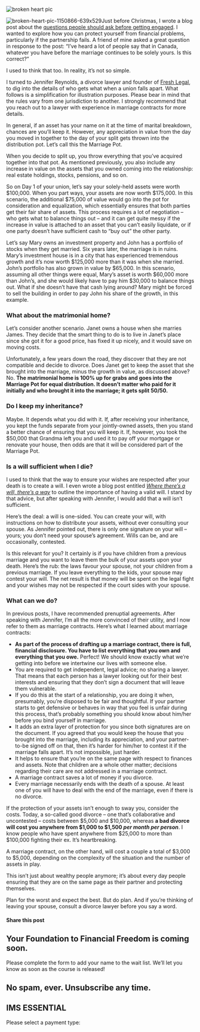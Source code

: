 ![broken heart pic](https://yourfinanciallaunchpad.com/wp-content/uploads/elementor/thumbs/broken-heart-pic-1150866-639x529-qdc6cpthe1jg09nepcheyd0ymqwyqy89x64timb4aw.jpg "broken-heart-pic-1150866-639×529")

![broken-heart-pic-1150866-639x529](http://yflmainprod.wpengine.com/wp-content/uploads/2017/02/broken-heart-pic-1150866-639x529-300x219.jpg)Just before Christmas, I wrote a blog post about the [questions people should ask before getting engaged](https://yflmainprod.wpengine.com/2016/12/four-financial-questions-to-consider-before-getting-engaged/). I wanted to explore how you can protect yourself from financial problems, particularly if the partnership fails. A friend of mine asked a great question in response to the post: “I’ve heard a lot of people say that in Canada, whatever you have before the marriage continues to be solely yours. Is this correct?”

I used to think that too. In reality, it’s not so simple.

I turned to Jennifer Reynolds, a divorce lawyer and founder of [Fresh Legal](http://www.freshlegal.ca/), to dig into the details of who gets what when a union falls apart. What follows is a simplification for illustration purposes. Please bear in mind that the rules vary from one jurisdiction to another. I strongly recommend that you reach out to a lawyer with experience in marriage contracts for more details.

In general, if an asset has your name on it at the time of marital breakdown, chances are you’ll keep it. However, any appreciation in value from the day you moved in together to the day of your split gets thrown into the distribution pot. Let’s call this the Marriage Pot.

When you decide to split up, you throw everything that you’ve acquired together into that pot. As mentioned previously, you also include any increase in value on the assets that you owned coming into the relationship: real estate holdings, stocks, pensions, and so on.

So on Day 1 of your union, let’s say your solely-held assets were worth $100,000. When you part ways, your assets are now worth $175,000. In this scenario, the additional $75,000 of value would go into the pot for consideration and equalization, which essentially ensures that both parties get their fair share of assets. This process requires a lot of negotiation – who gets what to balance things out – and it can get quite messy if the increase in value is attached to an asset that you can’t easily liquidate, or if one party doesn’t have sufficient cash to “buy out” the other party.

Let’s say Mary owns an investment property and John has a portfolio of stocks when they get married. Six years later, the marriage is in ruins. Mary’s investment house is in a city that has experienced tremendous growth and it’s now worth $125,000 more than it was when she married. John’s portfolio has also grown in value by $65,000. In this scenario, assuming all other things were equal, Mary’s asset is worth $60,000 more than John’s, and she would likely have to pay him $30,000 to balance things out. What if she doesn’t have that cash lying around? Mary might be forced to sell the building in order to pay John his share of the growth, in this example.

### What about the matrimonial home?

Let’s consider another scenario. Janet owns a house when she marries James. They decide that the smart thing to do is to live in Janet’s place since she got it for a good price, has fixed it up nicely, and it would save on moving costs.

Unfortunately, a few years down the road, they discover that they are not compatible and decide to divorce. Does Janet get to keep the asset that she brought into the marriage, minus the growth in value, as discussed above? No. **The matrimonial home is 100% up for grabs and goes into the Marriage Pot for equal distribution. It doesn’t matter who paid for it initially and who brought it into the marriage; it gets split 50/50.**

### Do I keep my inheritance?

Maybe. It depends what you did with it. If, after receiving your inheritance, you kept the funds separate from your jointly-owned assets, then you stand a better chance of ensuring that you will keep it. If, however, you took the $50,000 that Grandma left you and used it to pay off your mortgage or renovate your house, then odds are that it will be considered part of the Marriage Pot.

### Is a will sufficient when I die?

I used to think that the way to ensure your wishes are respected after your death is to create a will. I even wrote a blog post entitled *[Where there’s a will, there’s a way](https://yflmainprod.wpengine.com/2013/08/where-theres-a-will-theres-a-way/)* to outline the importance of having a valid will. I stand by that advice, but after speaking with Jennifer, I would add that a will isn’t sufficient.

Here’s the deal: a will is one-sided. You can create your will, with instructions on how to distribute your assets, without ever consulting your spouse. As Jennifer pointed out, there is only one signature on your will – yours; you don’t need your spouse’s agreement. Wills can be, and are occasionally, contested.

Is this relevant for you? It certainly is if you have children from a previous marriage and you want to leave them the bulk of your assets upon your death. Here’s the rub: the laws favour your spouse, not your children from a previous marriage. If you leave everything to the kids, your spouse may contest your will. The net result is that money will be spent on the legal fight and your wishes may not be respected if the court sides with your spouse.

### What can we do?

In previous posts, I have recommended prenuptial agreements. After speaking with Jennifer, I’m all the more convinced of their utility, and I now refer to them as marriage contracts. Here’s what I learned about marriage contracts:

- **As part of the process of drafting up a marriage contract, there is full, financial disclosure. You have to list everything that you own and everything that you owe.** Perfect! We should know exactly what we’re getting into before we intertwine our lives with someone else.
- You are required to get independent, legal advice; no sharing a lawyer. That means that each person has a lawyer looking out for their best interests and ensuring that they don’t sign a document that will leave them vulnerable.
- If you do this at the start of a relationship, you are doing it when, presumably, you’re disposed to be fair and thoughtful. If your partner starts to get defensive or behaves in way that you feel is unfair during this process, that’s probably something you should know about him/her before you bind yourself in marriage.
- It adds an extra layer of protection for you since both signatures are on the document. If you agreed that you would keep the house that you brought into the marriage, including its appreciation, and your partner-to-be signed off on that, then it’s harder for him/her to contest it if the marriage falls apart. It’s not impossible, just harder.
- It helps to ensure that you’re on the same page with respect to finances and assets. Note that children are a whole other matter; decisions regarding their care are not addressed in a marriage contract.
- A marriage contract saves a lot of money if you divorce.
- Every marriage necessarily ends with the death of a spouse. At least one of you will have to deal with the end of the marriage, even if there is no divorce.

If the protection of your assets isn’t enough to sway you, consider the costs. Today, a so-called good divorce – one that’s collaborative and uncontested – costs between $5,000 and $10,000, whereas **a bad divorce will cost you anywhere from $1,000 to $1,500 *per month per person***. I know people who have spent anywhere from $25,000 to more than $100,000 fighting their ex. It’s heartbreaking.

A marriage contract, on the other hand, will cost a couple a total of $3,000 to $5,000, depending on the complexity of the situation and the number of assets in play.

This isn’t just about wealthy people anymore; it’s about every day people ensuring that they are on the same page as their partner and protecting themselves.

Plan for the worst and expect the best. But do plan. And if you’re thinking of leaving your spouse, consult a divorce lawyer before you say a word.

#### Share this post

## Your Foundation to Financial Freedom is coming soon.

Please complete the form to add your name to the wait list. We’ll let you know as soon as the course is released!

## No spam, ever. Unsubscribe any time.

## IMS ESSENTIAL

Please select a payment type: